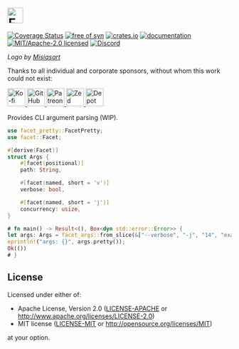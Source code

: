 <h1>
<picture>
    <source type="image/webp" media="(prefers-color-scheme: dark)" srcset="https://github.com/facet-rs/facet/raw/main/static/logo-v2/facet-b-dark.webp">
    <source type="image/png" media="(prefers-color-scheme: dark)" srcset="https://github.com/facet-rs/facet/raw/main/static/logo-v2/facet-b-dark.png">
    <source type="image/webp" srcset="https://github.com/facet-rs/facet/raw/main/static/logo-v2/facet-b-light.webp">
    <img src="https://github.com/facet-rs/facet/raw/main/static/logo-v2/facet-b-light.png" height="35" alt="Facet logo - a reflection library for Rust">
</picture>
</h1>

[![Coverage Status](https://coveralls.io/repos/github/facet-rs/facet/badge.svg?branch=main)](https://coveralls.io/github/facet-rs/facet?branch=main)
[![free of syn](https://img.shields.io/badge/free%20of-syn-hotpink)](https://github.com/fasterthanlime/free-of-syn)
[![crates.io](https://img.shields.io/crates/v/facet-args.svg)](https://crates.io/crates/facet-args)
[![documentation](https://docs.rs/facet-args/badge.svg)](https://docs.rs/facet-args)
[![MIT/Apache-2.0 licensed](https://img.shields.io/crates/l/facet-args.svg)](./LICENSE)
[![Discord](https://img.shields.io/discord/1379550208551026748?logo=discord&label=discord)](https://discord.gg/JhD7CwCJ8F)

_Logo by [Misiasart](https://misiasart.com/)_

Thanks to all individual and corporate sponsors, without whom this work could not exist:

<p> <a href="https://ko-fi.com/fasterthanlime">
<picture>
<source media="(prefers-color-scheme: dark)" srcset="https://github.com/facet-rs/facet/raw/main/static/sponsors-v3/kofi-dark.svg">
<img src="https://github.com/facet-rs/facet/raw/main/static/sponsors-v3/kofi-light.svg" height="40" alt="Ko-fi">
</picture>
</a> <a href="https://github.com/sponsors/fasterthanlime">
<picture>
<source media="(prefers-color-scheme: dark)" srcset="https://github.com/facet-rs/facet/raw/main/static/sponsors-v3/github-dark.svg">
<img src="https://github.com/facet-rs/facet/raw/main/static/sponsors-v3/github-light.svg" height="40" alt="GitHub Sponsors">
</picture>
</a> <a href="https://patreon.com/fasterthanlime">
<picture>
<source media="(prefers-color-scheme: dark)" srcset="https://github.com/facet-rs/facet/raw/main/static/sponsors-v3/patreon-dark.svg">
<img src="https://github.com/facet-rs/facet/raw/main/static/sponsors-v3/patreon-light.svg" height="40" alt="Patreon">
</picture>
</a> <a href="https://zed.dev">
<picture>
<source media="(prefers-color-scheme: dark)" srcset="https://github.com/facet-rs/facet/raw/main/static/sponsors-v3/zed-dark.svg">
<img src="https://github.com/facet-rs/facet/raw/main/static/sponsors-v3/zed-light.svg" height="40" alt="Zed">
</picture>
</a> <a href="https://depot.dev?utm_source=facet">
<picture>
<source media="(prefers-color-scheme: dark)" srcset="https://github.com/facet-rs/facet/raw/main/static/sponsors-v3/depot-dark.svg">
<img src="https://github.com/facet-rs/facet/raw/main/static/sponsors-v3/depot-light.svg" height="40" alt="Depot">
</picture>
</a> </p>

Provides CLI argument parsing (WIP).

```rust
use facet_pretty::FacetPretty;
use facet::Facet;

#[derive(Facet)]
struct Args {
    #[facet(positional)]
    path: String,

    #[facet(named, short = 'v')]
    verbose: bool,

    #[facet(named, short = 'j')]
    concurrency: usize,
}

# fn main() -> Result<(), Box<dyn std::error::Error>> {
let args: Args = facet_args::from_slice(&["--verbose", "-j", "14", "example.rs"])?;
eprintln!("args: {}", args.pretty());
Ok(())
# }
```

## License

Licensed under either of:

- Apache License, Version 2.0 ([LICENSE-APACHE](https://github.com/facet-rs/facet/blob/main/LICENSE-APACHE) or <http://www.apache.org/licenses/LICENSE-2.0>)
- MIT license ([LICENSE-MIT](https://github.com/facet-rs/facet/blob/main/LICENSE-MIT) or <http://opensource.org/licenses/MIT>)

at your option.
